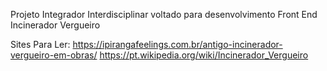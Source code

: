 Projeto Integrador Interdisciplinar voltado para desenvolvimento Front End
Incinerador Vergueiro


Sites Para Ler:
https://ipirangafeelings.com.br/antigo-incinerador-vergueiro-em-obras/
https://pt.wikipedia.org/wiki/Incinerador_Vergueiro
